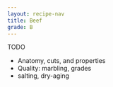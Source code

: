 ```yaml
---
layout: recipe-nav
title: Beef
grade: B
---
```


TODO
- Anatomy, cuts, and properties
- Quality: marbling, grades
- salting, dry-aging